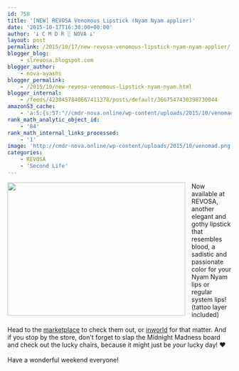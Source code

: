 ```yaml
---
id: 758
title: '[NEW] REVOSA Venomous Lipstick (Nyam Nyam applier)'
date: '2015-10-17T16:30:00+00:00'
author: '𐕣 C M D R ░ NOVA 𐕣'
layout: post
permalink: /2015/10/17/new-revosa-venomous-lipstick-nyam-nyam-applier/
blogger_blog:
    - slrevosa.blogspot.com
blogger_author:
    - nova-ayashi
blogger_permalink:
    - /2015/10/new-revosa-venomous-lipstick-nyam-nyam.html
blogger_internal:
    - /feeds/4230457840667411378/posts/default/3667547430398730044
amazonS3_cache:
    - 'a:5:{s:57:"//cmdr-nova.online/wp-content/uploads/2015/10/venomad.png";a:1:{s:9:"timestamp";i:1721698459;}s:65:"//cmdr-nova.online/wp-content/uploads/2015/10/venomad-300x225.png";a:1:{s:9:"timestamp";i:1721698459;}s:51:"//cmdr-nova.online/wp-content/uploads/2024/02/3.gif";a:1:{s:9:"timestamp";i:1715804608;}s:57:"//cmdr-nova.online/wp-content/uploads/2024/02/NoAi_01.png";a:1:{s:9:"timestamp";i:1721639022;}s:67:"//cmdr-nova.online/wp-content/uploads/2024/02/721ac29ea9cbae00.jpeg";a:1:{s:9:"timestamp";i:1715712904;}}'
rank_math_analytic_object_id:
    - '84'
rank_math_internal_links_processed:
    - '1'
image: 'http://cmdr-nova.online/wp-content/uploads/2015/10/venomad.png'
categories:
    - REVOSA
    - 'Second Life'
---
```


<div style="clear: both; text-align: center;">
<a href="http://cmdr-nova.online/wp-content/uploads/2015/10/venomad.png" style="clear: left; float: left; margin-bottom: 1em; margin-right: 1em;"><img border="0" height="300" src="http://cmdr-nova.online/wp-content/uploads/2015/10/venomad-300x225.png" width="400" /></a></div>
Now available at REVOSA, another elegant and gothy lipstick that resembles blood, a sadistic and passionate color for your Nyam Nyam lips or regular system lips! (tattoo layer included)<br />
<br />
Head to the <a href="https://marketplace.secondlife.com/p/REVOSA-Venomous-Lipstick-Nyam-Nyam-Applier/7899214" target="_blank" rel="noopener">marketplace</a> to check them out, or <a href="http://maps.secondlife.com/secondlife/Pisces/202/209/27" target="_blank" rel="noopener">inworld</a> for that matter. And if you stop by the store, don't forget to slap the Midnight Madness board and check out the lucky chairs, because it might just be <i>your</i> lucky day! ♥<br />
<br />
Have a wonderful weekend everyone!
